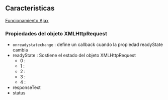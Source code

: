 ## **Caracteristicas**
[Funcionamiento Ajax](https://www.w3schools.com/xml/ajax.gif)


### **Propiedades del objeto XMLHttpRequest**
- `onreadystatechange` : define un callback cuando la propiedad readyState cambia
- readyState : Sostiene el estado del objeto XMLHttpRequest
    - 0 :
    - 1 :
    - 2 :
    - 3 :
    - 4 :
- responseText
- status